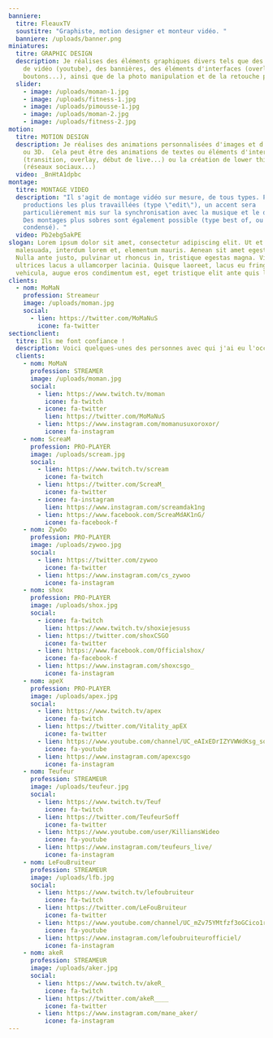 ```yaml
---
banniere:
  titre: FleauxTV
  soustitre: "Graphiste, motion designer et monteur vidéo. "
  banniere: /uploads/banner.png
miniatures:
  titre: GRAPHIC DESIGN
  description: Je réalises des éléments graphiques divers tels que des miniatures
    de vidéo (youtube), des bannières, des éléments d'interfaces (overlay,
    boutons...), ainsi que de la photo manipulation et de la retouche photo.
  slider:
    - image: /uploads/moman-1.jpg
    - image: /uploads/fitness-1.jpg
    - image: /uploads/pimousse-1.jpg
    - image: /uploads/moman-2.jpg
    - image: /uploads/fitness-2.jpg
motion:
  titre: MOTION DESIGN
  description: Je réalises des animations personnalisées d'images et d’éléments 2D
    ou 3D.  Cela peut être des animations de textes ou éléments d'interfaces
    (transition, overlay, début de live...) ou la création de lower third
    (réseaux sociaux...)
  video: _BnHtA1dpbc
montage:
  titre: MONTAGE VIDEO
  description: "Il s'agit de montage vidéo sur mesure, de tous types. Pour les
    productions les plus travaillées (type \"edit\"), un accent sera
    particulièrement mis sur la synchronisation avec la musique et le dynamisme.
    Des montages plus sobres sont également possible (type best of, ou
    condensé). "
  video: Pb2ebg5akPE
slogan: Lorem ipsum dolor sit amet, consectetur adipiscing elit. Ut et arcu
  malesuada, interdum lorem et, elementum mauris. Aenean sit amet egestas felis.
  Nulla ante justo, pulvinar ut rhoncus in, tristique egestas magna. Vivamus
  ultrices lacus a ullamcorper lacinia. Quisque laoreet, lacus eu fringilla
  vehicula, augue eros condimentum est, eget tristique elit ante quis lorem.
clients:
  - nom: MoMaN
    profession: Streameur
    image: /uploads/moman.jpg
    social:
      - lien: https://twitter.com/MoMaNuS
        icone: fa-twitter
sectionclient:
  titre: Ils me font confiance !
  description: Voici quelques-unes des personnes avec qui j'ai eu l'occasion de collaborer.
  clients:
    - nom: MoMaN
      profession: STREAMER
      image: /uploads/moman.jpg
      social:
        - lien: https://www.twitch.tv/moman
          icone: fa-twitch
        - icone: fa-twitter
          lien: https://twitter.com/MoMaNuS
        - lien: https://www.instagram.com/momanusuxoroxor/
          icone: fa-instagram
    - nom: ScreaM
      profession: PRO-PLAYER
      image: /uploads/scream.jpg
      social:
        - lien: https://www.twitch.tv/scream
          icone: fa-twitch
        - lien: https://twitter.com/ScreaM_
          icone: fa-twitter
        - icone: fa-instagram
          lien: https://www.instagram.com/screamdak1ng
        - lien: https://www.facebook.com/ScreaMdAK1nG/
          icone: fa-facebook-f
    - nom: ZywOo
      profession: PRO-PLAYER
      image: /uploads/zywoo.jpg
      social:
        - lien: https://twitter.com/zywoo
          icone: fa-twitter
        - lien: https://www.instagram.com/cs_zywoo
          icone: fa-instagram
    - nom: shox
      profession: PRO-PLAYER
      image: /uploads/shox.jpg
      social:
        - icone: fa-twitch
          lien: https://www.twitch.tv/shoxiejesuss
        - lien: https://twitter.com/shoxCSGO
          icone: fa-twitter
        - lien: https://www.facebook.com/Officialshox/
          icone: fa-facebook-f
        - lien: https://www.instagram.com/shoxcsgo_
          icone: fa-instagram
    - nom: apeX
      profession: PRO-PLAYER
      image: /uploads/apex.jpg
      social:
        - lien: https://www.twitch.tv/apex
          icone: fa-twitch
        - lien: https://twitter.com/Vitality_apEX
          icone: fa-twitter
        - lien: https://www.youtube.com/channel/UC_eAIxEDrIZYVWWdKsg_sqQ
          icone: fa-youtube
        - lien: https://www.instagram.com/apexcsgo
          icone: fa-instagram
    - nom: Teufeur
      profession: STREAMEUR
      image: /uploads/teufeur.jpg
      social:
        - lien: https://www.twitch.tv/Teuf
          icone: fa-twitch
        - lien: https://twitter.com/TeufeurSoff
          icone: fa-twitter
        - lien: https://www.youtube.com/user/KilliansWideo
          icone: fa-youtube
        - lien: https://www.instagram.com/teufeurs_live/
          icone: fa-instagram
    - nom: LeFouBruiteur
      profession: STREAMEUR
      image: /uploads/lfb.jpg
      social:
        - lien: https://www.twitch.tv/lefoubruiteur
          icone: fa-twitch
        - lien: https://twitter.com/LeFouBruiteur
          icone: fa-twitter
        - lien: https://www.youtube.com/channel/UC_mZv75YMtfzf3oGCico1rA
          icone: fa-youtube
        - lien: https://www.instagram.com/lefoubruiteurofficiel/
          icone: fa-instagram
    - nom: akeR
      profession: STREAMEUR
      image: /uploads/aker.jpg
      social:
        - lien: https://www.twitch.tv/akeR_
          icone: fa-twitch
        - lien: https://twitter.com/akeR____
          icone: fa-twitter
        - lien: https://www.instagram.com/mane_aker/
          icone: fa-instagram
---
```

